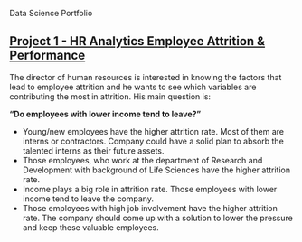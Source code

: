 Data Science Portfolio

## [Project 1 - HR Analytics Employee Attrition & Performance](https://github.com/hamidmemarbashi/Employee_Attrition/blob/main/Employee_Attrition.ipynb)

The director of human resources is interested in knowing the factors that lead to employee attrition and he wants to see which variables are contributing the most in attrition. His main question is:

**“Do employees with lower income tend to leave?”**

- Young/new employees have the higher attrition rate. Most of them are interns or contractors. Company could have a solid plan to absorb the talented interns as their future assets.
- Those employees, who work at the department of Research and Development with background of Life Sciences have the higher attrition rate.
- Income plays a big role in attrition rate. Those employees with lower income tend to leave the company.
- Those employees with high job involvement have the higher attrition rate. The company should come up with a solution to lower the pressure and keep these valuable employees.

